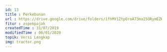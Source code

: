 ```yaml
---
id: 13
title : Perkebunan
url : https://drive.google.com/drive/folders/1fhMY1ZtpOroA73ma15ORymEZHJKtufSs?usp=sharing
fitur : aspekpajak
createdTime : 31/07/2019
modifiedTime : 06/01/2020
topik: Versi Lengkap
img: tractor.png
---
```

